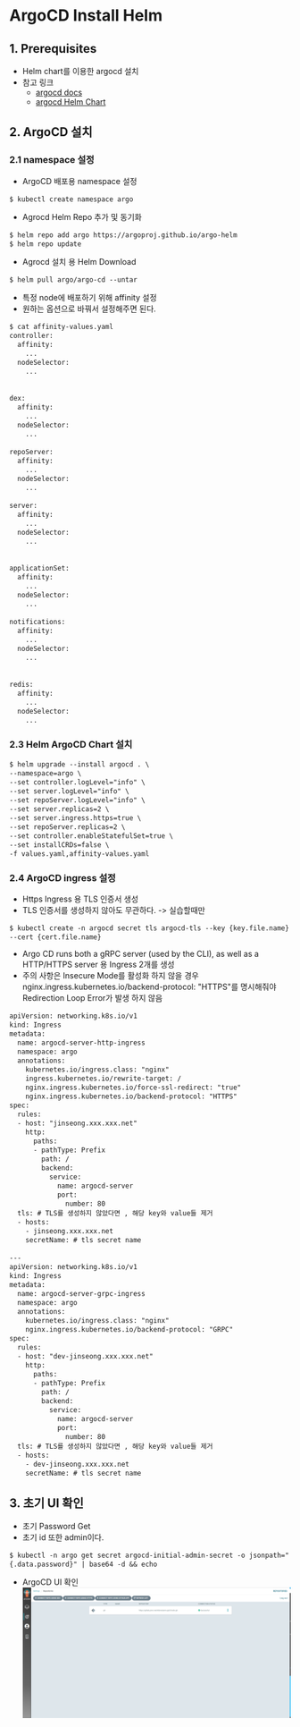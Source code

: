 # ArgoCD Install Helm
## [](#prerequisites)1. Prerequisites

-   Helm chart를 이용한 argocd 설치
-   참고 링크
    -   [argocd docs](https://argo-cd.readthedocs.io/en/stable/)
    -   [argocd Helm Chart](https://github.com/argoproj/argo-helm/tree/master/charts/argo-cd)
   
## 2. ArgoCD 설치
### 2.1 namespace 설정
- ArgoCD 배포용 namespace 설정
```
$ kubectl create namespace argo
```

-   Agrocd Helm Repo 추가 및 동기화

```
$ helm repo add argo https://argoproj.github.io/argo-helm
$ helm repo update
```

-   Agrocd 설치 용 Helm Download

```
$ helm pull argo/argo-cd --untar
```
- 특정 node에 배포하기 위해 affinity 설정
- 원하는 옵션으로 바꿔서 설정해주면 된다.
```
$ cat affinity-values.yaml
controller:
  affinity:
    ...
  nodeSelector:
    ...


dex:
  affinity:
    ...
  nodeSelector:
    ...

repoServer:
  affinity:
    ...
  nodeSelector:
    ...

server:
  affinity:
    ...
  nodeSelector:
    ...


applicationSet:
  affinity:
    ...
  nodeSelector:
    ... 

notifications:
  affinity:
    ...
  nodeSelector:
    ...


redis:
  affinity:
    ...
  nodeSelector:
    ... 

```
### 2.3 Helm ArgoCD Chart 설치
```
$ helm upgrade --install argocd . \
--namespace=argo \
--set controller.logLevel="info" \
--set server.logLevel="info" \
--set repoServer.logLevel="info" \
--set server.replicas=2 \
--set server.ingress.https=true \
--set repoServer.replicas=2 \
--set controller.enableStatefulSet=true \
--set installCRDs=false \
-f values.yaml,affinity-values.yaml
```

### 2.4 ArgoCD ingress 설정
-   Https Ingress 용 TLS 인증서 생성
- TLS 인증서를 생성하지 않아도 무관하다. -> 실습할때만

```
$ kubectl create -n argocd secret tls argocd-tls --key {key.file.name} --cert {cert.file.name}
```

-   Argo CD runs both a gRPC server (used by the CLI), as well as a HTTP/HTTPS server 용 Ingress 2개를 생성
-   주의 사항은 Insecure Mode를 활성화 하지 않을 경우 nginx.ingress.kubernetes.io/backend-protocol: "HTTPS"를 명시해줘야 Redirection Loop Error가 발생 하지 않음
```
apiVersion: networking.k8s.io/v1
kind: Ingress
metadata:
  name: argocd-server-http-ingress
  namespace: argo
  annotations:
    kubernetes.io/ingress.class: "nginx"
    ingress.kubernetes.io/rewrite-target: /
    nginx.ingress.kubernetes.io/force-ssl-redirect: "true"
    nginx.ingress.kubernetes.io/backend-protocol: "HTTPS"
spec:
  rules:
  - host: "jinseong.xxx.xxx.net"
    http:
      paths:
      - pathType: Prefix
        path: /
        backend:
          service:
            name: argocd-server
            port:
              number: 80
  tls: # TLS를 생성하지 않았다면 , 해당 key와 value들 제거
  - hosts:
    - jinseong.xxx.xxx.net
    secretName: # tls secret name

---
apiVersion: networking.k8s.io/v1
kind: Ingress
metadata:
  name: argocd-server-grpc-ingress
  namespace: argo
  annotations:
    kubernetes.io/ingress.class: "nginx"
    nginx.ingress.kubernetes.io/backend-protocol: "GRPC"
spec:
  rules:
  - host: "dev-jinseong.xxx.xxx.net"
    http:
      paths:
      - pathType: Prefix
        path: /
        backend:
          service:
            name: argocd-server
            port:
              number: 80
  tls: # TLS를 생성하지 않았다면 , 해당 key와 value들 제거
  - hosts:
    - dev-jinseong.xxx.xxx.net
    secretName: # tls secret name
```
## 3. 초기 UI 확인
- 초기 Password Get
- 초기 id 또한 admin이다.
```
$ kubectl -n argo get secret argocd-initial-admin-secret -o jsonpath="{.data.password}" | base64 -d && echo
```
-  ArgoCD UI 확인
![argocd-ui-1][argo-ui-1]

  

[argo-ui-1]:./images/argo-ui-1.PNG